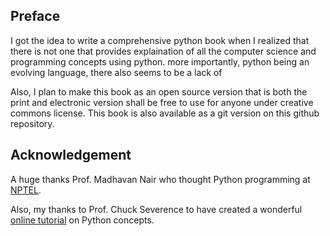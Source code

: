 ## Preface
I got the idea to write a comprehensive python book when I realized that there is not one that provides explaination of all the computer science and programming concepts using python. more importantly, python being an evolving language, there also seems to be a lack of 


Also, I plan to make this book as an open source version that is both the print and electronic version shall be free to use for anyone under creative commons license. This book is also available as a git version on this github repository.

## Acknowledgement

A huge thanks Prof. Madhavan Nair who thought Python programming at [NPTEL](https://nptel.ac.in/).

Also, my thanks to Prof. Chuck Severence to have created a wonderful [online tutorial](https://www.coursera.org/specializations/python) on Python concepts.